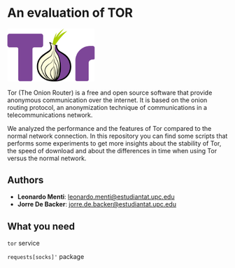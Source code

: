 # An evaluation of TOR

<img src="/images/tor-logo.svg.png" width="200">

Tor (The Onion Router) is a free and open source software that provide
anonymous communication over the internet. It is based on the onion routing
protocol, an anonymization technique of communications in a 
telecommunications network. 

We analyzed the performance and the features of Tor
compared to the normal network connection. In this repository
you can find some scripts that performs some experiments
to get more insights about the stability of Tor, the speed
of download and about the differences in time when using Tor
versus the normal network.

## Authors

- **Leonardo Menti**: leonardo.menti@estudiantat.upc.edu
- **Jorre De Backer**: jorre.de.backer@estudiantat.upc.edu

## What you need

`tor` service

`requests[socks]'` package
